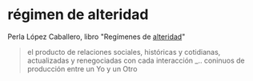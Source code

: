 # régimen de alteridad

Perla López Caballero, libro "Regímenes de [alteridad](alteridad.md)"

 > 
 > el producto de relaciones sociales, históricas y cotidianas, actualizadas y renegociadas con cada interacción \_.. coninuos de producción entre un Yo y un Otro
